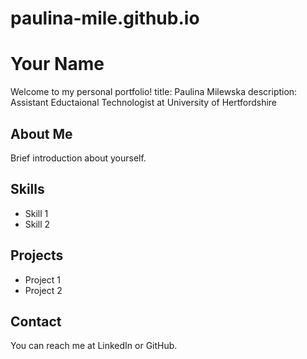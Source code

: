 # paulina-mile.github.io
# Your Name
Welcome to my personal portfolio!
title: Paulina Milewska
description: Assistant Eductaional Technologist at University of Hertfordshire
## About Me
Brief introduction about yourself.

## Skills
- Skill 1
- Skill 2

## Projects
- Project 1
- Project 2

## Contact
You can reach me at LinkedIn or GitHub.
